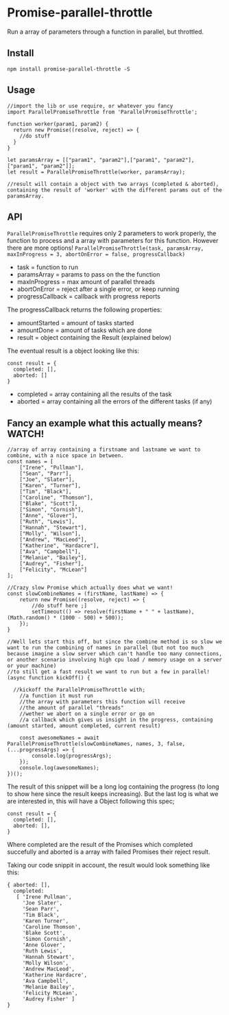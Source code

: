 # Promise-parallel-throttle
Run a array of parameters through a function in parallel, but throttled.

## Install 
```
npm install promise-parallel-throttle -S
```

## Usage

```
//import the lib or use require, or whatever you fancy
import ParallelPromiseThrottle from 'ParallelPromiseThrottle';

function worker(param1, param2) {
  return new Promise((resolve, reject) => {
    //do stuff
  }
}

let paramsArray = [["param1", "param2"],["param1", "param2"],["param1", "param2"]];
let result = ParallelPromiseThrottle(worker, paramsArray);

//result will contain a object with two arrays (completed & aborted), containing the result of 'worker' with the different params out of the paramsArray.
```

## API
`ParallelPromiseThrottle` requires only 2 parameters to work properly, the function to process and a array with parameters for this function. However there are more options!
`ParallelPromiseThrottle(task, paramsArray, maxInProgress = 3, abortOnError = false, progressCallback)`

* task             = function to run
* paramsArray      = params to pass on the the function
* maxInProgress    = max amount of parallel threads
* abortOnError     = reject after a single error, or keep running
* progressCallback = callback with progress reports

The progressCallback returns the following properties:

* amountStarted = amount of tasks started
* amountDone    = amount of tasks which are done
* result        = object containing the Result (explained below)

The eventual result is a object looking like this:

```
const result = {
  completed: [],
  aborted: []
}
```
* completed = array containing all the results of the task
* aborted   = array containing all the errors of the different tasks (if any)

## Fancy an example what this actually means? WATCH!

```
//array of array containing a firstname and lastname we want to combine, with a nice space in between.
const names = [
	["Irene", "Pullman"],
	["Sean", "Parr"],
	["Joe", "Slater"],
	["Karen", "Turner"],
	["Tim", "Black"],
	["Caroline", "Thomson"],
	["Blake", "Scott"],
	["Simon", "Cornish"],
	["Anne", "Glover"],
	["Ruth", "Lewis"],
	["Hannah", "Stewart"],
	["Molly", "Wilson"],
	["Andrew", "MacLeod"],
	["Katherine", "Hardacre"],
	["Ava", "Campbell"],
	["Melanie", "Bailey"],
	["Audrey", "Fisher"],
	["Felicity", "McLean"]
];

//Crazy slow Promise which actually does what we want!
const slowCombineNames = (firstName, lastName) => {
	return new Promise((resolve, reject) => {
		//do stuff here ;]
		setTimeout(() => resolve(firstName + " " + lastName), (Math.random() * (1000 - 500) + 500));	
	});
}

//Well lets start this off, but since the combine method is so slow we want to run the combining of names in parallel (but not too much because imagine a slow server which can't handle too many connections, or another scenario involving high cpu load / memory usage on a server or your machine)
//to still get a fast result we want to run but a few in parallel!
(async function kickOff() {

  //kickoff the ParallelPromiseThrottle with;
    //a function it must run
    //the array with parameters this function will receive
    //the amount of parallel "threads"
    //wether we abort on a single error or go on
    //a callback which gives us insight in the progress, containing (amount started, amount completed, current result)
    
	const awesomeNames = await ParallelPromiseThrottle(slowCombineNames, names, 3, false, (...progressArgs) => {
		console.log(progressArgs);
	});
	console.log(awesomeNames);
})();

```

The result of this snippet will be a long log containing the progress (to long to show here since the result keeps increasing).
But the last log is what we are interested in, this will have a Object following this spec;

```
const result = {
  completed: [],
  aborted: [],
}
```

Where completed are the result of the Promises which completed succefully and aborted is a array with failed Promises their reject result.

Taking our code snippit in account, the result would look something like this:
```
{ aborted: [],
  completed:
   [ 'Irene Pullman',
     'Joe Slater',
     'Sean Parr',
     'Tim Black',
     'Karen Turner',
     'Caroline Thomson',
     'Blake Scott',
     'Simon Cornish',
     'Anne Glover',
     'Ruth Lewis',
     'Hannah Stewart',
     'Molly Wilson',
     'Andrew MacLeod',
     'Katherine Hardacre',
     'Ava Campbell',
     'Melanie Bailey',
     'Felicity McLean',
     'Audrey Fisher' ] 
}
```
